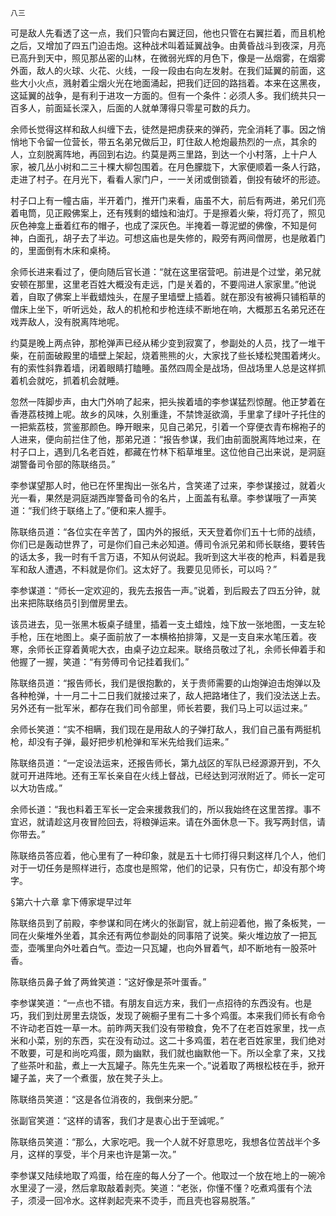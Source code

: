     八三 

   可是敌人先看透了这一点，我们只管向右翼迂回，他也只管在右翼拦着，而且机枪之后，又增加了四五门迫击炮。这种战术叫着延翼战争。由黄昏战斗到夜深，月亮已高升到天中，照见那丛密的山林，在微弱光辉的月色下，像是一丛烟雾，在烟雾外面，敌人的火球、火花、火线，一段一段由右向左发射。在我们延翼的前面，这些大小火点，溅射着尘烟火光在地面涌起，把我们迂回的路挡着。本来在这黑夜，这延翼的战争，是有利于进攻一方面的。但有一个条件：必须人多。我们统共只一百多人，前面延长深入，后面的人就单薄得只零星可数的兵力。

   余师长觉得这样和敌人纠缠下去，徒然是把虏获来的弹药，完全消耗了事。因之悄悄地下令留一位营长，带五名弟兄做后卫，盯住敌人枪炮最热烈的一点，其余的人，立刻脱离阵地，再回到右边。约莫是两三里路，到达一个小村落，上十户人家，被几丛小树和二三十棵大柳包围着。在月色朦胧下，大家便顺着一条人行路，走进了村子。在月光下，看看人家门户，一一关闭或倒锁着，倒投有破坏的形迹。

   村子口上有一幢古庙，半开着门，推开门来看，庙虽不大，前后有两进，弟兄们亮着电筒，见正殿佛案上，还有残剩的蜡烛和油灯。于是擦着火柴，将灯亮了，照见灰色神龛上垂着红布的帽子，也成了深灰色。半掩着一尊泥塑的佛像，不知是何神，白面孔，胡子去了半边。可想这庙也是失修的，殿旁有两间僧房，也是敞着门的，里面倒有木床和桌椅。

   余师长进来看过了，便向随后官长道：“就在这里宿营吧。前进是个过堂，弟兄就安顿在那里，这里老百姓大概没有走远，门是关着的，不要闯进人家家里。”他说着，自取了佛案上半截蜡烛头，在屋子里墙壁上插着。就在那没有被褥只铺稻草的僧床上坐下，听听远处，敌人的机枪和步枪连续不断地在响，大概那五名弟兄还在戏弄敌人，没有脱离阵地呢。

   约莫是晚上两点钟，那枪弹声已经从稀少变到寂寞了，参副处的人员，找了一堆干柴，在前面破殿里的墙壁上架起，烧着熊熊的火，大家找了些长矮松凳围着烤火。有的索性斜靠着墙，闭着眼睛打瞌睡。虽然四周全是战场，但战场里人总是这样抓着机会就吃，抓着机会就睡。

   忽然一阵脚步声，由大门外响了起来，把头挨着墙的李参谋猛烈惊醒。他正梦着在香港荔枝摊上呢。故乡的风味，久别重逢，不禁馋涎欲滴，手里拿了绿叶子托住的一把紫荔枝，赏鉴那颜色。睁开眼来，见自己弟兄，引着一个穿便衣青布棉袍子的人进来，便向前拦住了他，那弟兄道：“报告参谋，我们由前面脱离阵地过来，在村子口上，遇到几名老百姓，都藏在竹林下稻草堆里。这位他自己出来说，是洞庭湖警备司令部的陈联络员。”

   李参谋望那人时，他已在怀里掏出一张名片，含笑递了过来，李参谋接过，就着火光一看，果然是洞庭湖西岸警备司令的名片，上面盖有私章。李参谋哦了一声笑道：“我们终于联络上了。”便和来人握手。

   陈联络员道：“各位实在辛苦了，国内外的报纸，天天登着你们五十七师的战绩，你们已是轰动世界了，可是你们自己未必知道。傅司令派兄弟和师长联络，要转告的话太多，我一时有千言万语，不知从何说起。我听到这大半夜的枪声，料着是我军和敌人遭遇，不料就是你们。这太好了。我要见见师长，可以吗？”

   李参谋道：“师长一定欢迎的，我先去报告一声。”说着，到后殿去了四五分钟，就出来把陈联络员引到僧房里去。

   该员进去，见一张黑木板桌子缝里，插着一支土蜡烛，烛下放一张地图，一支左轮手枪，压在地图上。桌子面前放了一本横格拍排簿，又是一支自来水笔压着。夜寒，余师长正穿着黄呢大衣，由桌子边立起来。联络员敬过了礼，余师长伸着手和他握了一握，笑道：“有劳傅司令记挂着我们。”

   陈联络员道：“报告师长，我们是很抱歉的，关于贵师需要的山炮弹迫击炮弹以及各种枪弹，十一月二十二日我们就接过来了，敌人把路堵住了，我们没法送上去。另外还有一批军米，都存在我们司令部里，师长若要，我们马上可以运过来。”

   余师长笑道：“实不相瞒，我们现在是用敌人的子弹打敌人，我们自己虽有两挺机枪，却没有子弹，最好把步机枪弹和军米先给我们运来。”

   陈联络员道：“一定设法运来，还报告师长，第九战区的军队已经源源开到，不久就可开进阵地。还有王军长亲自在火线上督战，已经达到河洑附近了。师长一定可以大功告成。”

   余师长道：“我也料着王军长一定会来援救我们的，所以我始终在这里苦撑。事不宜迟，就请趁这月夜冒险回去，将粮弹运来。请在外面休息一下。我写两封信，请你带去。”

   陈联络员答应着，他心里有了一种印象，就是五十七师打得只剩这样几个人，他们对于一切任务是照样进行，态度也是照常，他们的记录，只有伤亡，却没有那个垮字。

   §第六十六章 拿下傅家堤早过年

   陈联络员到了前殿，李参谋和同在烤火的张副官，就上前迎着他，搬了条板凳，一同在火柴堆外坐着，其余还有两位参副处的同事陪了说笑。柴火堆边放了一把瓦壶，壶嘴里向外吐着白气。壶边一只瓦罐，也向外冒着气，却不断地有一股茶叶香。

   陈联络员鼻子耸了两耸笑道：“这好像是茶叶蛋香。”

   李参谋笑道：“一点也不错。有朋友自远方来，我们一点招待的东西没有。也是巧，我们到灶房里去烧饭，发现了碗橱子里有二十多个鸡蛋。本来我们师长有命令不许动老百姓一草一木。前昨两天我们没有带粮食，免不了在老百姓家里，找一点米和小菜，别的东西，实在没有动过。这二十多鸡蛋，若在老百姓家里，我们绝对不敢要，可是和尚吃鸡蛋，颇为幽默，我们就也幽默他一下。所以全拿了来，又找了些茶叶和盐，煮上一大瓦罐子。陈先生先来一个。”说着取了两根松枝在手，掀开罐子盖，夹了一个煮蛋，放在凳子头上。

   陈联络员笑道：“这是各位消夜的，我倒来分肥。”

   张副官笑道：“这样的请客，我们才是衷心出于至诚呢。”

   陈联络员笑道：“那么，大家吃吧。我一个人就不好意思吃，我想各位苦战半个多月，这样的享受，半个月来也许是第一次。”

   李参谋又陆续地取了鸡蛋，给在座的每人分了一个。他取过一个放在地上的一碗冷水里浸了一浸，然后拿取敲着剥壳。笑道：“老张，你懂不懂？吃煮鸡蛋有个法子，须浸一回冷水。这样剥起壳来不烫手，而且壳也容易脱落。”

